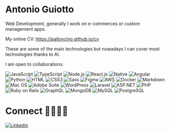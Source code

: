 <div>

# Antonio Guiotto

Web Development, generally I work on e-commerces or custom management apps.

My online CV: https://palloncino.github.io/cv

These are some of the main technologies but nowadays I can cover most technologies thanks to AI.

I am open to collaborations.

![JavaScript](https://img.shields.io/badge/JavaScript-F7DF1E?style=flat-square&logo=javascript&logoColor=black)
![TypeScript](https://img.shields.io/badge/TypeScript-007ACC?style=flat-square&logo=typescript&logoColor=white)
![Node.js](https://img.shields.io/badge/Node.js-43853D?style=flat-square&logo=node.js&logoColor=white)
![React.js](https://img.shields.io/badge/React.js-0081CB?style=flat-square&logo=react&logoColor=61DAFB)
![Native](https://img.shields.io/badge/React_Native-0081CB?style=flat-square&logo=react&logoColor=61DAFB)
![Angular](https://img.shields.io/badge/Angular-DD0031?style=flat-square&logo=angular&logoColor=white)
![Python](https://img.shields.io/badge/Python-3776AB?style=flat-square&logo=python&logoColor=white)
![HTML](https://img.shields.io/badge/HTML5-E34F26?style=flat-square&logo=html5&logoColor=white)
![CSS3](https://img.shields.io/badge/CSS3-1572B6?style=flat-square&logo=css3&logoColor=white)
![Sass](https://img.shields.io/badge/Sass-CC6699?style=flat-square&logo=sass&logoColor=white)
![Figma](https://img.shields.io/badge/Figma-F24E1E?style=flat-square&logo=figma&logoColor=white)
![AWS](https://img.shields.io/badge/AWS-232F3E?style=flat-square&logo=amazon-aws&logoColor=white)
![Docker](https://img.shields.io/badge/Docker-0CC1F3?style=flat-square&logo=docker&logoColor=white)
![Markdown](https://img.shields.io/badge/Markdown-000000?style=flat-square&logo=markdown&logoColor=white)
![Mac OS](https://img.shields.io/badge/macOS-000000?style=flat-square&logo=apple&logoColor=white)
![Adobe Suite](https://img.shields.io/badge/Adobe-FF0000?style=flat-square&logo=adobe&logoColor=white)
![WordPress](https://img.shields.io/badge/WordPress-21759B?style=flat-square&logo=wordpress&logoColor=white)
![Laravel](https://img.shields.io/badge/Laravel-FF2D20?style=flat-square&logo=laravel&logoColor=white)
![ASP.NET](https://img.shields.io/badge/ASP.NET-512BD4?style=flat-square&logo=dot-net&logoColor=white)
![PHP](https://img.shields.io/badge/PHP-777BB4?style=flat-square&logo=php&logoColor=white)
![Ruby on Rails](https://img.shields.io/badge/Ruby_on_Rails-CC0000?style=flat-square&logo=ruby-on-rails&logoColor=white)
![GraphQL](https://img.shields.io/badge/GraphQL-E10098?style=flat-square&logo=graphql&logoColor=white)
![MongoDB](https://img.shields.io/badge/MongoDB-47A248?style=flat-square&logo=mongodb&logoColor=white)
![MySQL](https://img.shields.io/badge/MySQL-4479A1?style=flat-square&logo=mysql&logoColor=white)
![PostgreSQL](https://img.shields.io/badge/PostgreSQL-336791?style=flat-square&logo=postgresql&logoColor=white)


# Connect 🫱🏻‍🫲🏼 
[![Linkedin](https://img.shields.io/badge/LinkedIn-0077B5?style=flat-square&logo=linkedin&logoColor=white)](https://www.linkedin.com/in/thestoryteller/)

</div>

